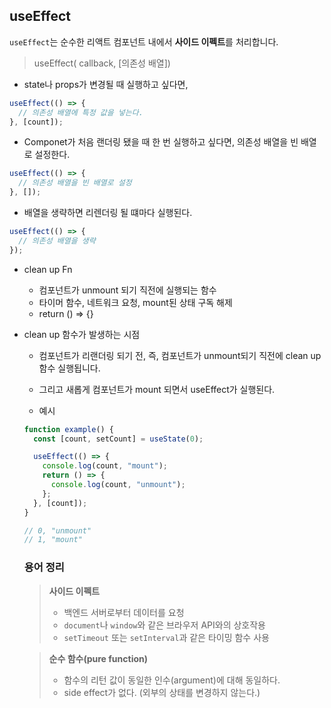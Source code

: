 ## useEffect

`useEffect`는 순수한 리액트 컴포넌트 내에서 **사이드 이펙트**를 처리합니다.

> useEffect( callback, [의존성 배열])

- state나 props가 변경될 때 실행하고 싶다면,

```js
useEffect(() => {
  // 의존성 배열에 특정 값을 넣는다.
}, [count]);
```

- Componet가 처음 랜더링 됐을 때 한 번 실행하고 싶다면, 의존성 배열을 빈 배열로 설정한다.

```js
useEffect(() => {
  // 의존성 배열을 빈 배열로 설정
}, []);
```

- 배열을 생략하면 리렌더링 될 떄마다 실행된다.

```js
useEffect(() => {
  // 의존성 배열을 생략
});
```

- clean up Fn

  - 컴포넌트가 unmount 되기 직전에 실행되는 함수
  - 타이머 함수, 네트워크 요청, mount된 상태 구독 해제
  - return () => {}

- clean up 함수가 발생하는 시점

  - 컴포넌트가 리랜더링 되기 전, 즉, 컴포넌트가 unmount되기 직전에 clean up 함수 실행됩니다.
  - 그리고 새롭게 컴포넌트가 mount 되면서 useEffect가 실행된다.

  - 예시

  ```jsx
  function example() {
    const [count, setCount] = useState(0);

    useEffect(() => {
      console.log(count, "mount");
      return () => {
        console.log(count, "unmount");
      };
    }, [count]);
  }

  // 0, "unmount"
  // 1, "mount"
  ```

  ### 용어 정리

  > **사이드 이펙트**
  >
  > - 백엔드 서버로부터 데이터를 요청
  > - `document`나 `window`와 같은 브라우저 API와의 상호작용
  > - `setTimeout` 또는 `setInterval`과 같은 타이밍 함수 사용

  > **순수 함수(pure function)**
  >
  > - 함수의 리턴 값이 동일한 인수(argument)에 대해 동일하다.
  > - side effect가 없다. (외부의 상태를 변경하지 않는다.)
